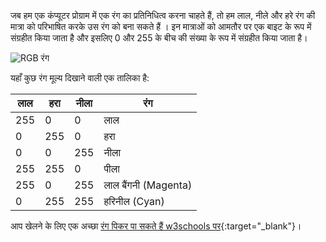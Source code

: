 जब हम एक कंप्यूटर प्रोग्राम में एक रंग का प्रतिनिधित्व करना चाहते हैं, तो हम लाल, नीले और हरे रंग की मात्रा को परिभाषित करके उस रंग को बना सकते हैं । इन मात्राओं को आमतौर पर एक बाइट के रूप में संग्रहीत किया जाता है और इसलिए 0 और 255 के बीच की संख्या के रूप में संग्रहीत किया जाता है।

![RGB रंग](images/RGB.gif)

यहाँ कुछ रंग मूल्य दिखाने वाली एक तालिका है:

| लाल | हरा | नीला | रंग                  |
| --- | --- | ---- | -------------------- |
| 255 | 0   | 0    | लाल                  |
| 0   | 255 | 0    | हरा                  |
| 0   | 0   | 255  | नीला                 |
| 255 | 255 | 0    | पीला                 |
| 255 | 0   | 255  | लाल बैंगनी (Magenta) |
| 0   | 255 | 255  | हरिनील (Cyan)        |

आप खेलने के लिए एक अच्छा [रंग पिकर पा सकते हैं w3schools पर](https://www.w3schools.com/colors/colors_rgb.asp){:target="_blank"}।